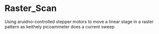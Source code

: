 # Raster_Scan
Using aruidno-controlled stepper motors to move a linear stage in a raster pattern as keithely picoammeter does a current sweep
